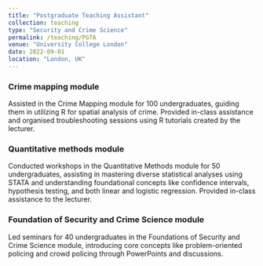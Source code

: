 ```yaml
---
title: "Postgraduate Teaching Assistant"
collection: teaching
type: "Security and Crime Science"
permalink: /teaching/PGTA
venue: "University College London"
date: 2022-09-01
location: "London, UK"
---
```


### Crime mapping module
Assisted in the Crime Mapping module for 100 undergraduates, guiding them in utilizing R for spatial
analysis of crime. Provided in-class assistance and organised troubleshooting sessions using R tutorials
created by the lecturer.
### Quantitative methods module
Conducted workshops in the Quantitative Methods module for 50 undergraduates, assisting in mastering
diverse statistical analyses using STATA and understanding foundational concepts like confidence intervals,
hypothesis testing, and both linear and logistic regression. Provided in-class assistance to the lecturer.
### Foundation of Security and Crime Science module
Led seminars for 40 undergraduates in the Foundations of Security and Crime Science module, introducing
core concepts like problem-oriented policing and crowd policing through PowerPoints and discussions.
